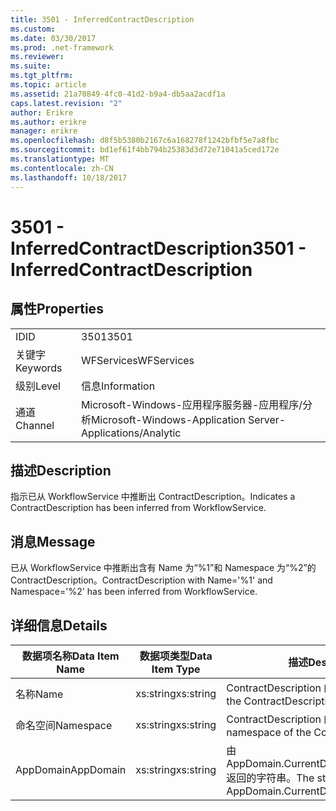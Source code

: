 ```yaml
---
title: 3501 - InferredContractDescription
ms.custom: 
ms.date: 03/30/2017
ms.prod: .net-framework
ms.reviewer: 
ms.suite: 
ms.tgt_pltfrm: 
ms.topic: article
ms.assetid: 21a70849-4fc0-41d2-b9a4-db5aa2acdf1a
caps.latest.revision: "2"
author: Erikre
ms.author: erikre
manager: erikre
ms.openlocfilehash: d8f5b5380b2167c6a168278f1242bfbf5e7a8fbc
ms.sourcegitcommit: bd1ef61f4bb794b25383d3d72e71041a5ced172e
ms.translationtype: MT
ms.contentlocale: zh-CN
ms.lasthandoff: 10/18/2017
---
```

# <a name="3501---inferredcontractdescription"></a><span data-ttu-id="54a9a-102">3501 - InferredContractDescription</span><span class="sxs-lookup"><span data-stu-id="54a9a-102">3501 - InferredContractDescription</span></span>
## <a name="properties"></a><span data-ttu-id="54a9a-103">属性</span><span class="sxs-lookup"><span data-stu-id="54a9a-103">Properties</span></span>  
  
|||  
|-|-|  
|<span data-ttu-id="54a9a-104">ID</span><span class="sxs-lookup"><span data-stu-id="54a9a-104">ID</span></span>|<span data-ttu-id="54a9a-105">3501</span><span class="sxs-lookup"><span data-stu-id="54a9a-105">3501</span></span>|  
|<span data-ttu-id="54a9a-106">关键字</span><span class="sxs-lookup"><span data-stu-id="54a9a-106">Keywords</span></span>|<span data-ttu-id="54a9a-107">WFServices</span><span class="sxs-lookup"><span data-stu-id="54a9a-107">WFServices</span></span>|  
|<span data-ttu-id="54a9a-108">级别</span><span class="sxs-lookup"><span data-stu-id="54a9a-108">Level</span></span>|<span data-ttu-id="54a9a-109">信息</span><span class="sxs-lookup"><span data-stu-id="54a9a-109">Information</span></span>|  
|<span data-ttu-id="54a9a-110">通道</span><span class="sxs-lookup"><span data-stu-id="54a9a-110">Channel</span></span>|<span data-ttu-id="54a9a-111">Microsoft-Windows-应用程序服务器-应用程序/分析</span><span class="sxs-lookup"><span data-stu-id="54a9a-111">Microsoft-Windows-Application Server-Applications/Analytic</span></span>|  
  
## <a name="description"></a><span data-ttu-id="54a9a-112">描述</span><span class="sxs-lookup"><span data-stu-id="54a9a-112">Description</span></span>  
 <span data-ttu-id="54a9a-113">指示已从 WorkflowService 中推断出 ContractDescription。</span><span class="sxs-lookup"><span data-stu-id="54a9a-113">Indicates a ContractDescription has been inferred from WorkflowService.</span></span>  
  
## <a name="message"></a><span data-ttu-id="54a9a-114">消息</span><span class="sxs-lookup"><span data-stu-id="54a9a-114">Message</span></span>  
 <span data-ttu-id="54a9a-115">已从 WorkflowService 中推断出含有 Name 为“%1”和 Namespace 为“%2”的 ContractDescription。</span><span class="sxs-lookup"><span data-stu-id="54a9a-115">ContractDescription with Name='%1' and Namespace='%2' has been inferred from WorkflowService.</span></span>  
  
## <a name="details"></a><span data-ttu-id="54a9a-116">详细信息</span><span class="sxs-lookup"><span data-stu-id="54a9a-116">Details</span></span>  
  
|<span data-ttu-id="54a9a-117">数据项名称</span><span class="sxs-lookup"><span data-stu-id="54a9a-117">Data Item Name</span></span>|<span data-ttu-id="54a9a-118">数据项类型</span><span class="sxs-lookup"><span data-stu-id="54a9a-118">Data Item Type</span></span>|<span data-ttu-id="54a9a-119">描述</span><span class="sxs-lookup"><span data-stu-id="54a9a-119">Description</span></span>|  
|--------------------|--------------------|-----------------|  
|<span data-ttu-id="54a9a-120">名称</span><span class="sxs-lookup"><span data-stu-id="54a9a-120">Name</span></span>|<span data-ttu-id="54a9a-121">xs:string</span><span class="sxs-lookup"><span data-stu-id="54a9a-121">xs:string</span></span>|<span data-ttu-id="54a9a-122">ContractDescription 的名称。</span><span class="sxs-lookup"><span data-stu-id="54a9a-122">The name of the ContractDescription.</span></span>|  
|<span data-ttu-id="54a9a-123">命名空间</span><span class="sxs-lookup"><span data-stu-id="54a9a-123">Namespace</span></span>|<span data-ttu-id="54a9a-124">xs:string</span><span class="sxs-lookup"><span data-stu-id="54a9a-124">xs:string</span></span>|<span data-ttu-id="54a9a-125">ContractDescription 的命名空间。</span><span class="sxs-lookup"><span data-stu-id="54a9a-125">The namespace of the ContractDescription.</span></span>|  
|<span data-ttu-id="54a9a-126">AppDomain</span><span class="sxs-lookup"><span data-stu-id="54a9a-126">AppDomain</span></span>|<span data-ttu-id="54a9a-127">xs:string</span><span class="sxs-lookup"><span data-stu-id="54a9a-127">xs:string</span></span>|<span data-ttu-id="54a9a-128">由 AppDomain.CurrentDomain.FriendlyName 返回的字符串。</span><span class="sxs-lookup"><span data-stu-id="54a9a-128">The string returned by AppDomain.CurrentDomain.FriendlyName.</span></span>|
